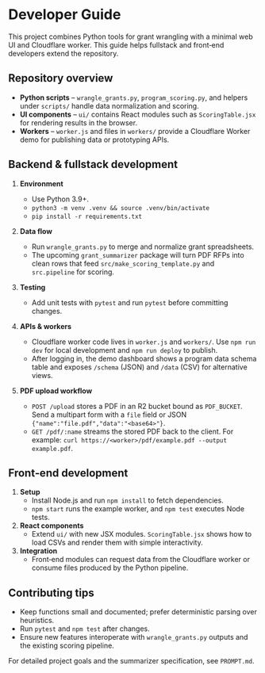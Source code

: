 # Developer Guide

This project combines Python tools for grant wrangling with a minimal web UI and Cloudflare worker. This guide helps fullstack and front‑end developers extend the repository.

## Repository overview
- **Python scripts** – `wrangle_grants.py`, `program_scoring.py`, and helpers under `scripts/` handle data normalization and scoring.
- **UI components** – `ui/` contains React modules such as `ScoringTable.jsx` for rendering results in the browser.
- **Workers** – `worker.js` and files in `workers/` provide a Cloudflare Worker demo for publishing data or prototyping APIs.

## Backend & fullstack development
1. **Environment**
   - Use Python 3.9+.
   - `python3 -m venv .venv && source .venv/bin/activate`
   - `pip install -r requirements.txt`
2. **Data flow**
   - Run `wrangle_grants.py` to merge and normalize grant spreadsheets.
   - The upcoming `grant_summarizer` package will turn PDF RFPs into clean rows that feed `src/make_scoring_template.py` and `src.pipeline` for scoring.
3. **Testing**
   - Add unit tests with `pytest` and run `pytest` before committing changes.
4. **APIs & workers**
   - Cloudflare worker code lives in `worker.js` and `workers/`. Use `npm run dev` for local development and `npm run deploy` to publish.
   - After logging in, the demo dashboard shows a program data schema table and exposes `/schema` (JSON) and `/data` (CSV) for alternative views.

5. **PDF upload workflow**
   - `POST /upload` stores a PDF in an R2 bucket bound as `PDF_BUCKET`. Send a multipart form with a `file` field or JSON `{"name":"file.pdf","data":"<base64>"}`.
   - `GET /pdf/:name` streams the stored PDF back to the client. For example: `curl https://<worker>/pdf/example.pdf --output example.pdf`.

## Front‑end development
1. **Setup**
   - Install Node.js and run `npm install` to fetch dependencies.
   - `npm start` runs the example worker, and `npm test` executes Node tests.
2. **React components**
   - Extend `ui/` with new JSX modules. `ScoringTable.jsx` shows how to load CSVs and render them with simple interactivity.
3. **Integration**
   - Front‑end modules can request data from the Cloudflare worker or consume files produced by the Python pipeline.

## Contributing tips
- Keep functions small and documented; prefer deterministic parsing over heuristics.
- Run `pytest` and `npm test` after changes.
- Ensure new features interoperate with `wrangle_grants.py` outputs and the existing scoring pipeline.

For detailed project goals and the summarizer specification, see `PROMPT.md`.

